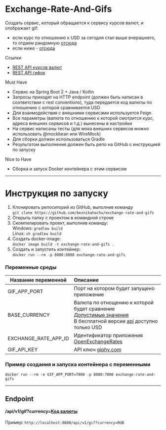 # Exchange-Rate-And-Gifs

Создать сервис, который обращается к сервису курсов валют, и отображает gif:
* если курс по отношению к USD за сегодня стал выше вчерашнего, то отдаем рандомную [отсюда](https://giphy.com/search/rich)
* если ниже - [отсюда](https://giphy.com/search/broke)

Ссылки
* [REST API курсов валют](https://docs.openexchangerates.org/)
* [REST API гифок](https://developers.giphy.com/docs/api#quick-start-guide)

Must Have
* Сервис на Spring Boot 2 + Java / Kotlin
* Запросы приходят на HTTP endpoint (должен быть написан в соответствии с rest conventions), туда передается код валюты по отношению с которой сравнивается USD
* Для взаимодействия с внешними сервисами используется Feign
* Все параметры (валюта по отношению к которой смотрится курс, адреса внешних сервисов и т.д.) вынесены в настройки
* На сервис написаны тесты (для мока внешних сервисов можно использовать @mockbean или WireMock)
* Для сборки должен использоваться Gradle
* Результатом выполнения должен быть репо на GitHub с инструкцией по запуску

Nice to Have
* Сборка и запуск Docker контейнера с этим сервисом


***

# Инструкция по запуску
1) Клонировать репоситорий из GitHub, выполнив команду\
`git clone https://github.com/beznikahochu/exchange-rate-and-gifs`
2) Открыть папку с проектом в командной строке
3) Скомпилировать проект, выполнив команду:\
Windows: `gradlew build`\
Linux: `sh gradlew build`
4) Создать docker-image:\
`docker image build -t exchange-rate-and-gifs .`
5) Создать и запустить контейнер:\
`docker run --rm -p 8080:8080 exchange-rate-and-gifs` 

### Переменные среды
| Название переменной | Описание                                                                                                                                                                                                          | 
|------------|:------------------------------------------------------------------------------------------------------------------------------------------------------------------------------------------------------------------| 
| GIF_APP_PORT           | Порт на котором будет запущено приложение                                                                                                                                                                         | 
| BASE_CURRENCY | Валюта по отнощению к которой будет сравнение<br/>[Допустимые значения](https://openexchangerates.org/api/currencies.json)<br/>В бесплатной версии [api](https://docs.openexchangerates.org/) доступно только USD | 
| EXCHANGE_RATE_APP_ID | Идентификатор приложения [OpenExchangeRates](https://docs.openexchangerates.org/)                                                                                                                                 |
|GIF_API_KEY| API ключ [giphy.com](https://developers.giphy.com/docs/api#quick-start-guide)                                                                                                                                     |

### Пример создания и запуска контейнера с переменными
`docker run --rm -e GIF_APP_PORT=7000 -p 8080:7000 exchange-rate-and-gifs` 
***
## Endpoint
#### /api/v1/gif?currency=[Код валюты](https://openexchangerates.org/api/currencies.json)
Пример:
`http://localhost:8080/api/v1/gif?currency=RUB`
